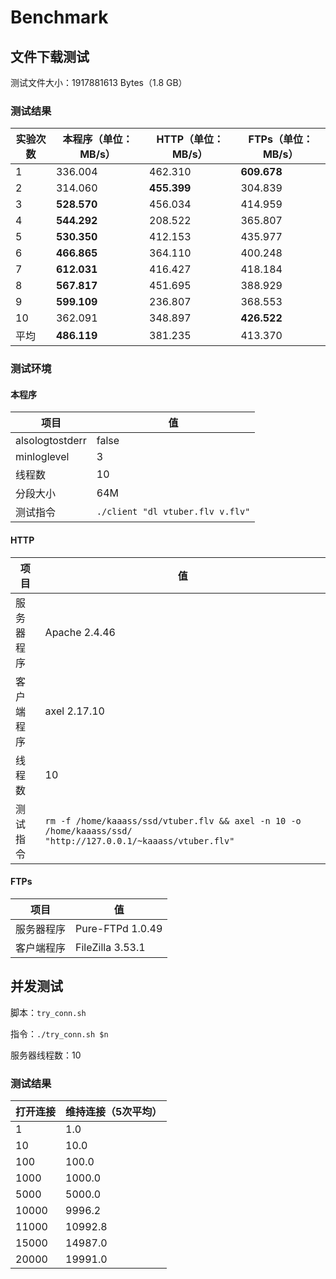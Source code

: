 # **Benchmark**

## 文件下载测试

测试文件大小：1917881613 Bytes（1.8 GB）

### 测试结果

| 实验次数 | 本程序（单位：MB/s） | HTTP（单位：MB/s） | FTPs（单位：MB/s） |
| -------- | -------------------- | ------------------ | ------------------ |
| 1        | 336.004              | 462.310            | **609.678**        |
| 2        | 314.060              | **455.399**        | 304.839            |
| 3        | **528.570**          | 456.034            | 414.959            |
| 4        | **544.292**          | 208.522            | 365.807            |
| 5        | **530.350**          | 412.153            | 435.977            |
| 6        | **466.865**          | 364.110            | 400.248            |
| 7        | **612.031**          | 416.427            | 418.184            |
| 8        | **567.817**          | 451.695            | 388.929            |
| 9        | **599.109**          | 236.807            | 368.553            |
| 10       | 362.091              | 348.897            | **426.522**        |
| 平均     | **486.119**          | 381.235            | 413.370            |

### 测试环境

#### 本程序

| 项目            | 值                               |
| --------------- | -------------------------------- |
| alsologtostderr | false                            |
| minloglevel     | 3                                |
| 线程数          | 10                               |
| 分段大小        | 64M                              |
| 测试指令        | `./client "dl vtuber.flv v.flv"` |

#### HTTP

| 项目       | 值                                                           |
| ---------- | ------------------------------------------------------------ |
| 服务器程序 | Apache 2.4.46                                                |
| 客户端程序 | axel 2.17.10                                                 |
| 线程数     | 10                                                           |
| 测试指令   | `rm -f /home/kaaass/ssd/vtuber.flv && axel -n 10 -o /home/kaaass/ssd/ "http://127.0.0.1/~kaaass/vtuber.flv"` |

#### FTPs

| 项目       | 值               |
| ---------- | ---------------- |
| 服务器程序 | Pure-FTPd 1.0.49 |
| 客户端程序 | FileZilla 3.53.1 |

## 并发测试

脚本：`try_conn.sh`

指令：`./try_conn.sh $n`

服务器线程数：10

### 测试结果

| 打开连接 | 维持连接（5次平均） |
| -------- | ------------------- |
| 1        | 1.0                 |
| 10       | 10.0                |
| 100      | 100.0               |
| 1000     | 1000.0              |
| 5000     | 5000.0              |
| 10000    | 9996.2              |
| 11000    | 10992.8             |
| 15000    | 14987.0             |
| 20000    | 19991.0             |
